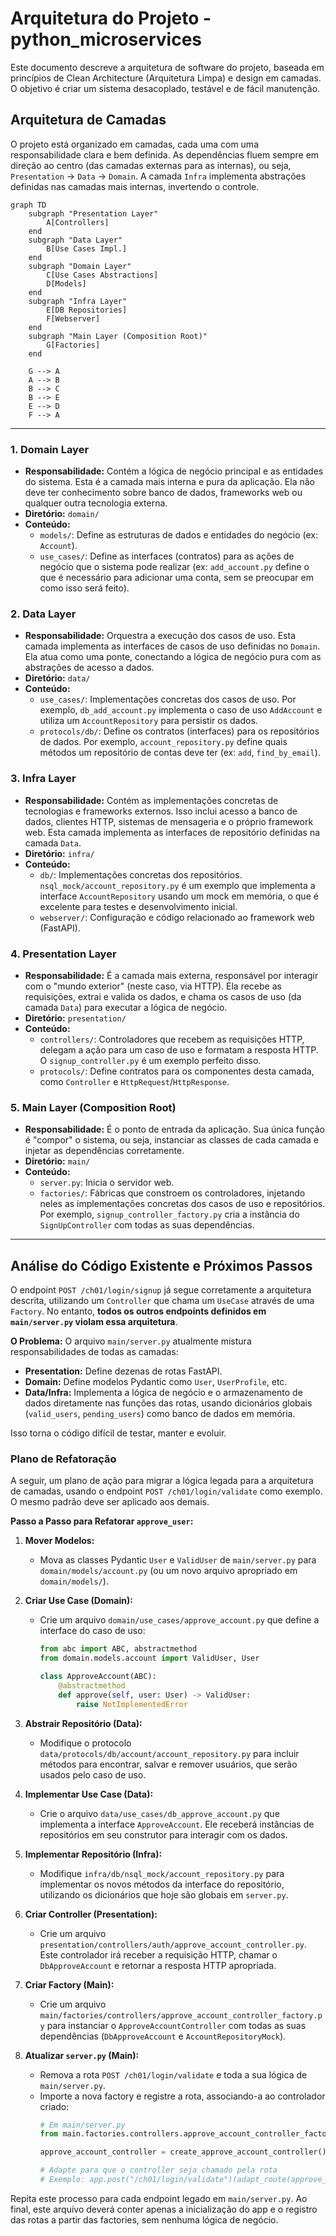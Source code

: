 # Arquitetura do Projeto - python_microservices

Este documento descreve a arquitetura de software do projeto, baseada em princípios de Clean Architecture (Arquitetura Limpa) e design em camadas. O objetivo é criar um sistema desacoplado, testável e de fácil manutenção.

## Arquitetura de Camadas

O projeto está organizado em camadas, cada uma com uma responsabilidade clara e bem definida. As dependências fluem sempre em direção ao centro (das camadas externas para as internas), ou seja, `Presentation` -> `Data` -> `Domain`. A camada `Infra` implementa abstrações definidas nas camadas mais internas, invertendo o controle.

```mermaid
graph TD
    subgraph "Presentation Layer"
        A[Controllers]
    end
    subgraph "Data Layer"
        B[Use Cases Impl.]
    end
    subgraph "Domain Layer"
        C[Use Cases Abstractions]
        D[Models]
    end
    subgraph "Infra Layer"
        E[DB Repositories]
        F[Webserver]
    end
    subgraph "Main Layer (Composition Root)"
        G[Factories]
    end

    G --> A
    A --> B
    B --> C
    B --> E
    E --> D
    F --> A
```

---

### 1. Domain Layer

- **Responsabilidade:** Contém a lógica de negócio principal e as entidades do sistema. Esta é a camada mais interna e pura da aplicação. Ela não deve ter conhecimento sobre banco de dados, frameworks web ou qualquer outra tecnologia externa.
- **Diretório:** `domain/`
- **Conteúdo:**
    - `models/`: Define as estruturas de dados e entidades do negócio (ex: `Account`).
    - `use_cases/`: Define as interfaces (contratos) para as ações de negócio que o sistema pode realizar (ex: `add_account.py` define o que é necessário para adicionar uma conta, sem se preocupar em como isso será feito).

### 2. Data Layer

- **Responsabilidade:** Orquestra a execução dos casos de uso. Esta camada implementa as interfaces de casos de uso definidas no `Domain`. Ela atua como uma ponte, conectando a lógica de negócio pura com as abstrações de acesso a dados.
- **Diretório:** `data/`
- **Conteúdo:**
    - `use_cases/`: Implementações concretas dos casos de uso. Por exemplo, `db_add_account.py` implementa o caso de uso `AddAccount` e utiliza um `AccountRepository` para persistir os dados.
    - `protocols/db/`: Define os contratos (interfaces) para os repositórios de dados. Por exemplo, `account_repository.py` define quais métodos um repositório de contas deve ter (ex: `add`, `find_by_email`).

### 3. Infra Layer

- **Responsabilidade:** Contém as implementações concretas de tecnologias e frameworks externos. Isso inclui acesso a banco de dados, clientes HTTP, sistemas de mensageria e o próprio framework web. Esta camada implementa as interfaces de repositório definidas na camada `Data`.
- **Diretório:** `infra/`
- **Conteúdo:**
    - `db/`: Implementações concretas dos repositórios. `nsql_mock/account_repository.py` é um exemplo que implementa a interface `AccountRepository` usando um mock em memória, o que é excelente para testes e desenvolvimento inicial.
    - `webserver/`: Configuração e código relacionado ao framework web (FastAPI).

### 4. Presentation Layer

- **Responsabilidade:** É a camada mais externa, responsável por interagir com o "mundo exterior" (neste caso, via HTTP). Ela recebe as requisições, extrai e valida os dados, e chama os casos de uso (da camada `Data`) para executar a lógica de negócio.
- **Diretório:** `presentation/`
- **Conteúdo:**
    - `controllers/`: Controladores que recebem as requisições HTTP, delegam a ação para um caso de uso e formatam a resposta HTTP. O `signup_controller.py` é um exemplo perfeito disso.
    - `protocols/`: Define contratos para os componentes desta camada, como `Controller` e `HttpRequest`/`HttpResponse`.

### 5. Main Layer (Composition Root)

- **Responsabilidade:** É o ponto de entrada da aplicação. Sua única função é "compor" o sistema, ou seja, instanciar as classes de cada camada e injetar as dependências corretamente.
- **Diretório:** `main/`
- **Conteúdo:**
    - `server.py`: Inicia o servidor web.
    - `factories/`: Fábricas que constroem os controladores, injetando neles as implementações concretas dos casos de uso e repositórios. Por exemplo, `signup_controller_factory.py` cria a instância do `SignUpController` com todas as suas dependências.

---

## Análise do Código Existente e Próximos Passos

O endpoint `POST /ch01/login/signup` já segue corretamente a arquitetura descrita, utilizando um `Controller` que chama um `UseCase` através de uma `Factory`. No entanto, **todos os outros endpoints definidos em `main/server.py` violam essa arquitetura**.

**O Problema:**
O arquivo `main/server.py` atualmente mistura responsabilidades de todas as camadas:
- **Presentation:** Define dezenas de rotas FastAPI.
- **Domain:** Define modelos Pydantic como `User`, `UserProfile`, etc.
- **Data/Infra:** Implementa a lógica de negócio e o armazenamento de dados diretamente nas funções das rotas, usando dicionários globais (`valid_users`, `pending_users`) como banco de dados em memória.

Isso torna o código difícil de testar, manter e evoluir.

### Plano de Refatoração

A seguir, um plano de ação para migrar a lógica legada para a arquitetura de camadas, usando o endpoint `POST /ch01/login/validate` como exemplo. O mesmo padrão deve ser aplicado aos demais.

**Passo a Passo para Refatorar `approve_user`:**

1.  **Mover Modelos:**
    - Mova as classes Pydantic `User` e `ValidUser` de `main/server.py` para `domain/models/account.py` (ou um novo arquivo apropriado em `domain/models/`).

2.  **Criar Use Case (Domain):**
    - Crie um arquivo `domain/use_cases/approve_account.py` que define a interface do caso de uso:
      ```python
      from abc import ABC, abstractmethod
      from domain.models.account import ValidUser, User

      class ApproveAccount(ABC):
          @abstractmethod
          def approve(self, user: User) -> ValidUser:
              raise NotImplementedError
      ```

3.  **Abstrair Repositório (Data):**
    - Modifique o protocolo `data/protocols/db/account/account_repository.py` para incluir métodos para encontrar, salvar e remover usuários, que serão usados pelo caso de uso.

4.  **Implementar Use Case (Data):**
    - Crie o arquivo `data/use_cases/db_approve_account.py` que implementa a interface `ApproveAccount`. Ele receberá instâncias de repositórios em seu construtor para interagir com os dados.

5.  **Implementar Repositório (Infra):**
    - Modifique `infra/db/nsql_mock/account_repository.py` para implementar os novos métodos da interface do repositório, utilizando os dicionários que hoje são globais em `server.py`.

6.  **Criar Controller (Presentation):**
    - Crie um arquivo `presentation/controllers/auth/approve_account_controller.py`. Este controlador irá receber a requisição HTTP, chamar o `DbApproveAccount` e retornar a resposta HTTP apropriada.

7.  **Criar Factory (Main):**
    - Crie um arquivo `main/factories/controllers/approve_account_controller_factory.py` para instanciar o `ApproveAccountController` com todas as suas dependências (`DbApproveAccount` e `AccountRepositoryMock`).

8.  **Atualizar `server.py` (Main):**
    - Remova a rota `POST /ch01/login/validate` e toda a sua lógica de `main/server.py`.
    - Importe a nova factory e registre a rota, associando-a ao controlador criado:
      ```python
      # Em main/server.py
      from main.factories.controllers.approve_account_controller_factory import create_approve_account_controller

      approve_account_controller = create_approve_account_controller()

      # Adapte para que o controller seja chamado pela rota
      # Exemplo: app.post("/ch01/login/validate")(adapt_route(approve_account_controller))
      ```

Repita este processo para cada endpoint legado em `main/server.py`. Ao final, este arquivo deverá conter apenas a inicialização do app e o registro das rotas a partir das factories, sem nenhuma lógica de negócio.

